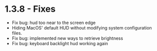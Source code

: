# 1.3.8 - Fixes
* Fix bug: hud too near to the screen edge
* Hiding MacOS' default HUD without modifying system configuration files.
* Fix bug: implemented new ways to retrieve brightness
* Fix bug: keyboard backlight hud working again
